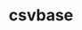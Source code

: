 ---
codehost: https://github.com/https://github.com/calpaterson/csvbase
logohandle: csvbase
sort: csvbase
title: csvbase
website: https://csvbase.com/
---